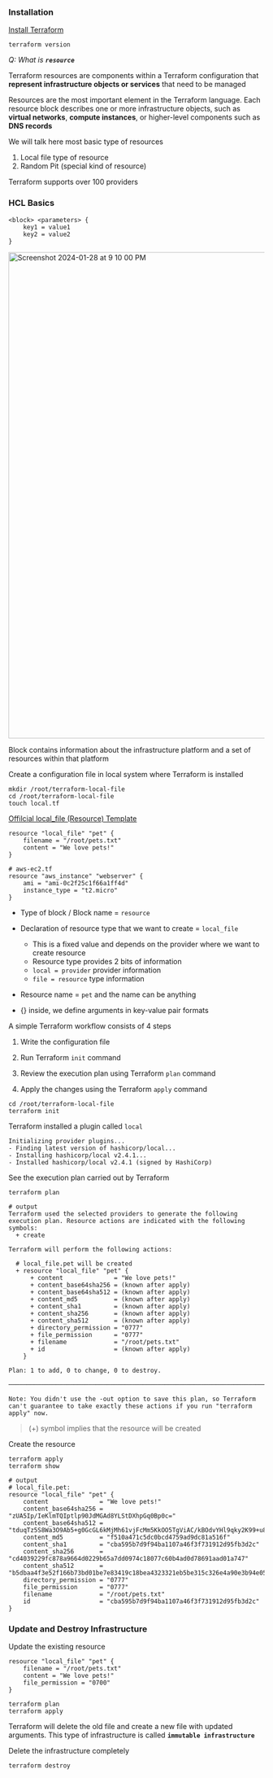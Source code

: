 
### Installation

[Install Terraform](https://developer.hashicorp.com/terraform/install?product_intent=terraform)

```shell
terraform version
```

_Q: What is **`resource`**_

Terraform resources are components within a Terraform configuration that **represent infrastructure objects or services** that need to be managed

Resources are the most important element in the Terraform language. Each resource block describes one or more infrastructure objects, such as **virtual networks**, **compute instances**, or higher-level components such as **DNS records**

We will talk here most basic type of resources

1. Local file type of resource
2. Random Pit (special kind of resource)

Terraform supports over 100 providers


### HCL Basics

```shell
<block> <parameters> {
    key1 = value1
    key2 = value2
}
```

<img width="956" alt="Screenshot 2024-01-28 at 9 10 00 PM" src="https://github.com/Mohsem35/DevOps/assets/58659448/da9fd6e5-e26b-4f14-9757-4500d45db24b">



Block contains information about the infrastructure platform and a set of resources within that platform

Create a configuration file in local system where Terraform is installed

```shell
mkdir /root/terraform-local-file
cd /root/terraform-local-file
touch local.tf
```

[Offilcial local_file (Resource) Template ](https://registry.terraform.io/providers/hashicorp/local/2.4.0/docs/resources/file)

```
resource "local_file" "pet" {
    filename = "/root/pets.txt"
    content = "We love pets!"
}
```
```
# aws-ec2.tf
resource "aws_instance" "webserver" {
    ami = "ami-0c2f25c1f66a1ff4d"
    instance_type = "t2.micro"
}
```


- Type of block / Block name  = `resource`
- Declaration of resource type that we want to create = `local_file`
    - This is a fixed value and depends on the provider where we want to create resource
    - Resource type provides 2 bits of information 
    - `local = provider` provider information
    - `file = resource` type information

- Resource name = `pet` and the name can be anything
- {} inside, we define arguments in key-value pair formats

A simple Terraform workflow consists of 4 steps

1. Write the configuration file
2. Run Terraform `init` command

3. Review the execution plan using Terraform `plan` command
4. Apply the changes using the Terraform `apply` command

```shell
cd /root/terraform-local-file
terraform init
```

Terraform installed a plugin called `local`
```shell
Initializing provider plugins...
- Finding latest version of hashicorp/local...
- Installing hashicorp/local v2.4.1...
- Installed hashicorp/local v2.4.1 (signed by HashiCorp)
```

See the execution plan carried out by Terraform

```shell
terraform plan

# output
Terraform used the selected providers to generate the following execution plan. Resource actions are indicated with the following symbols:
  + create

Terraform will perform the following actions:

  # local_file.pet will be created
  + resource "local_file" "pet" {
      + content              = "We love pets!"
      + content_base64sha256 = (known after apply)
      + content_base64sha512 = (known after apply)
      + content_md5          = (known after apply)
      + content_sha1         = (known after apply)
      + content_sha256       = (known after apply)
      + content_sha512       = (known after apply)
      + directory_permission = "0777"
      + file_permission      = "0777"
      + filename             = "/root/pets.txt"
      + id                   = (known after apply)
    }

Plan: 1 to add, 0 to change, 0 to destroy.

─────────────────────────────────────────────────────────────────────────────────────────────────────────────────────────────────────────────────────────────────────────────────────────────────────────────────────────────────────────────

Note: You didn't use the -out option to save this plan, so Terraform can't guarantee to take exactly these actions if you run "terraform apply" now.
```

> (+) symbol implies that the resource will be created

Create the resource

```shell
terraform apply
terraform show

# output
# local_file.pet:
resource "local_file" "pet" {
    content              = "We love pets!"
    content_base64sha256 = "zUA5Ip/IeKlmTQIptlp90JdMGAd8YLStDXhpGq0Bp0c="
    content_base64sha512 = "tduqTz5S8Wa3O9Ab5+g0GcGL6kMjMh61vjFcMm5KkOO5TgViAC/kBOdvYHl9qky2K99+u80z0CfCs2ExsHbjGg=="
    content_md5          = "f510a471c5dc0bcd4759ad9dc81a516f"
    content_sha1         = "cba595b7d9f94ba1107a46f3f731912d95fb3d2c"
    content_sha256       = "cd4039229fc878a9664d0229b65a7dd0974c18077c60b4ad0d78691aad01a747"
    content_sha512       = "b5dbaa4f3e52f166b73bd01be7e83419c18bea4323321eb5be315c326e4a90e3b94e0562002fe404e76f60797daa4cb62bdf7ebbcd33d027c2b36131b076e31a"
    directory_permission = "0777"
    file_permission      = "0777"
    filename             = "/root/pets.txt"
    id                   = "cba595b7d9f94ba1107a46f3f731912d95fb3d2c"
}
```




### Update and Destroy Infrastructure

Update the existing resource

```
resource "local_file" "pet" {
    filename = "/root/pets.txt"
    content = "We love pets!"
    file_permission = "0700"
}
```
```
terraform plan
terraform apply
```
Terraform will delete the old file and create a new file with updated arguments. This type of infrastructure is called **`immutable infrastructure`**

Delete the infrastructure completely

```shell
terraform destroy
```


